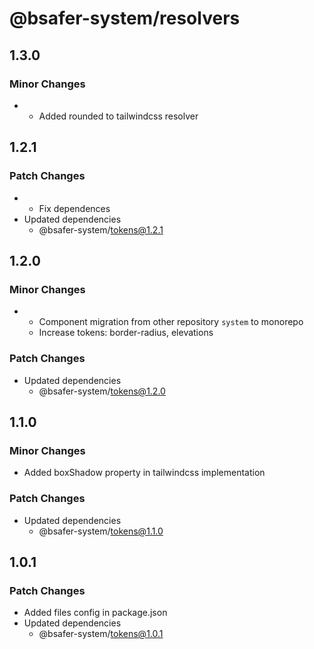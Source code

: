 # @bsafer-system/resolvers

## 1.3.0

### Minor Changes

- - Added rounded to tailwindcss resolver

## 1.2.1

### Patch Changes

- - Fix dependences
- Updated dependencies
  - @bsafer-system/tokens@1.2.1

## 1.2.0

### Minor Changes

- - Component migration from other repository `system` to monorepo
  - Increase tokens: border-radius, elevations

### Patch Changes

- Updated dependencies
  - @bsafer-system/tokens@1.2.0

## 1.1.0

### Minor Changes

- Added boxShadow property in tailwindcss implementation

### Patch Changes

- Updated dependencies
  - @bsafer-system/tokens@1.1.0

## 1.0.1

### Patch Changes

- Added files config in package.json
- Updated dependencies
  - @bsafer-system/tokens@1.0.1
